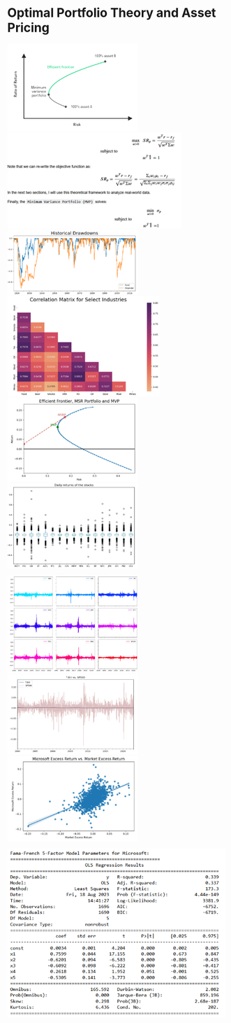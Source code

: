 # Optimal Portfolio Theory and Asset Pricing


<img src="https://github.com/MohsenM-Git/Asset_pricing/blob/main/ef.png" width="300"/> <img src="https://github.com/MohsenM-Git/Asset_pricing/blob/main/pr.png" width="400"/> 
<img src="https://github.com/MohsenM-Git/Asset_pricing/blob/main/dd.png" width="300"/> <img src="https://github.com/MohsenM-Git/Asset_pricing/blob/main/crr.png" width="350"/> 
<img src="https://github.com/MohsenM-Git/Asset_pricing/blob/main/msr.png" width="300"/> <img src="https://github.com/MohsenM-Git/Asset_pricing/blob/main/bp.png" width="300"/>  

<img src="https://github.com/MohsenM-Git/Asset_pricing/blob/main/rets.png" width="300"/> <img src="https://github.com/MohsenM-Git/Asset_pricing/blob/main/tb-sp500.png" width="300"/> <img src="https://github.com/MohsenM-Git/Asset_pricing/blob/main/reg-1.png" width="300"/> 


<img src="https://github.com/MohsenM-Git/Asset_pricing/blob/main/reg-2.png" width="500"/>
